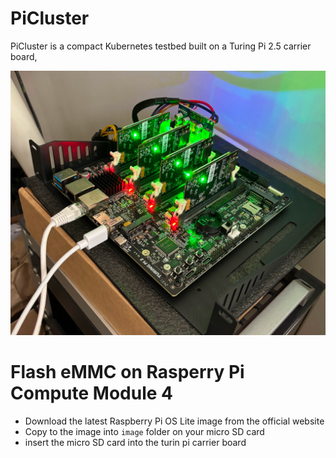 # PiCluster
PiCluster is a compact Kubernetes testbed built on a Turing Pi 2.5 carrier board,

![Turing Pi Board](images/turing-pi-board.jpg)

# Flash eMMC on Rasperry Pi Compute Module 4
* Download the latest Raspberry Pi OS Lite image from the official website
* Copy to the image into `image` folder on your  micro SD card
* insert the micro SD card into the turin pi carrier board
